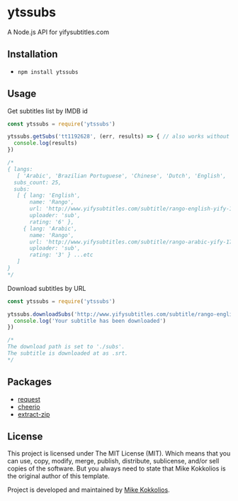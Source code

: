 # ytssubs
A Node.js API for yifysubtitles.com

## Installation
* `npm install ytssubs`

## Usage

Get subtitles list by IMDB id

```javascript
const ytssubs = require('ytssubs')

ytssubs.getSubs('tt1192628', (err, results) => { // also works without 'tt'
  console.log(results)
})

/*
{ langs:
   [ 'Arabic', 'Brazilian Portuguese', 'Chinese', 'Dutch', 'English', 'Farsi/Persian', 'Finnish', 'French', 'Greek', 'Hebrew', 'Indonesian', 'Italian', 'Korean', 'Malay', 'Norwegian', 'Romanian', 'Serbian', 'Spanish' ],
  subs_count: 25,
  subs:
   [ { lang: 'English',
       name: 'Rango',
       url: 'http://www.yifysubtitles.com/subtitle/rango-english-yify-1787.zip',
       uploader: 'sub',
       rating: '6' },
     { lang: 'Arabic',
       name: 'Rango',
       url: 'http://www.yifysubtitles.com/subtitle/rango-arabic-yify-1786.zip',
       uploader: 'sub',
       rating: '3' } ...etc
   ]
}
*/
```

Download subtitles by URL

```javascript
const ytssubs = require('ytssubs')

ytssubs.downloadSubs('http://www.yifysubtitles.com/subtitle/rango-english-yify-1787.zip', {path: `${__dirname}/subs`}, () => {
  console.log('Your subtitle has been downloaded')
})

/*
The download path is set to './subs'.
The subtitle is downloaded at as .srt.
*/
```

## Packages
* [request](https://github.com/request/request)
* [cheerio](https://github.com/cheeriojs/cheerio)
* [extract-zip](https://github.com/maxogden/extract-zip)

## License
This project is licensed under The MIT License (MIT). Which means that you can use, copy, modify, merge, publish, distribute, sublicense, and/or sell copies of the software. But you always need to state that Mike Kokkolios is the original author of this template.

Project is developed and maintained by [Mike Kokkolios](https://www.linkedin.com/in/michael-kokkolios).

